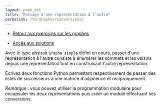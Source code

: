 ```yaml
---
layout: page_ext
title: "Passage d'une représentation à l'autre"
permalink: /td/graphes/conversions/
---
```


- [Retour aux exercices sur les graphes](../)

- [Accès aux solutions](./solutions/)

Avec le type abstrait `Graphe simple` défini en cours, passer d'une représentation à l'autre consiste à énumérer les sommets et les voisins depuis une représentation tout en construisant l'autre représentation.

Écrivez deux fonctions Python permettant respectivement de passer des listes de successeurs à une matrice d'adjacence et réciproquement.

*Remarque* : vous pouvez utiliser la programmation modulaire pour encapsuler les deux représentations puis créer un module effectuant ses conversions.